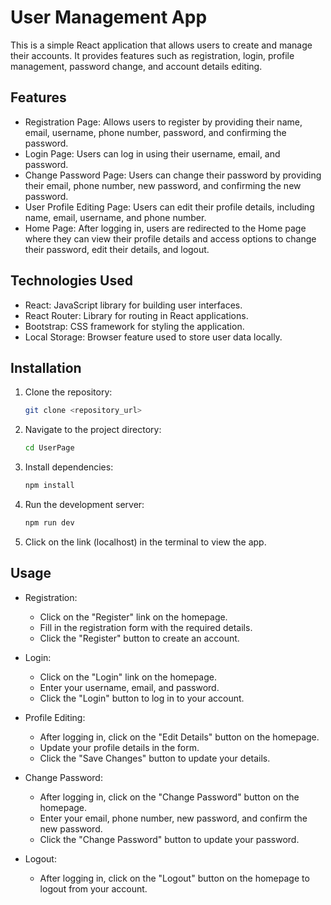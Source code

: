 # User Management App

This is a simple React application that allows users to create and manage their accounts. It provides features such as registration, login, profile management, password change, and account details editing.

## Features

- Registration Page: Allows users to register by providing their name, email, username, phone number, password, and confirming the password.
- Login Page: Users can log in using their username, email, and password.
- Change Password Page: Users can change their password by providing their email, phone number, new password, and confirming the new password.
- User Profile Editing Page: Users can edit their profile details, including name, email, username, and phone number.
- Home Page: After logging in, users are redirected to the Home page where they can view their profile details and access options to change their password, edit their details, and logout.

## Technologies Used

- React: JavaScript library for building user interfaces.
- React Router: Library for routing in React applications.
- Bootstrap: CSS framework for styling the application.
- Local Storage: Browser feature used to store user data locally.

## Installation

1. Clone the repository:

    ```bash
    git clone <repository_url>
    ```

2. Navigate to the project directory:

    ```bash
    cd UserPage
    ```

3. Install dependencies:

    ```bash
    npm install
    ```

4. Run the development server:

    ```bash
    npm run dev
    ```

5. Click on the link (localhost) in the terminal to view the app.

## Usage

- Registration:
  - Click on the "Register" link on the homepage.
  - Fill in the registration form with the required details.
  - Click the "Register" button to create an account.

- Login:
  - Click on the "Login" link on the homepage.
  - Enter your username, email, and password.
  - Click the "Login" button to log in to your account.

- Profile Editing:
  - After logging in, click on the "Edit Details" button on the homepage.
  - Update your profile details in the form.
  - Click the "Save Changes" button to update your details.

- Change Password:
  - After logging in, click on the "Change Password" button on the homepage.
  - Enter your email, phone number, new password, and confirm the new password.
  - Click the "Change Password" button to update your password.

- Logout:
  - After logging in, click on the "Logout" button on the homepage to logout from your account.
